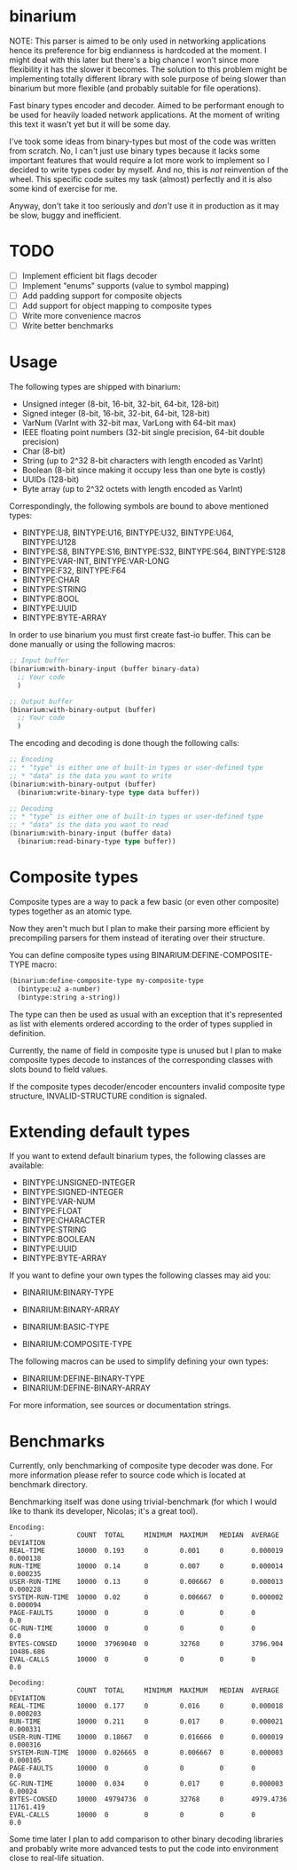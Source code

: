 binarium
========

NOTE: This parser is aimed to be only used in networking applications hence its
preference for big endianness is hardcoded at the moment. I might deal with
this later but there's a big chance I won't since more flexibility it has the
slower it becomes. The solution to this problem might be implementing totally
different library with sole purpose of being slower than binarium but more
flexible (and probably suitable for file operations).

Fast binary types encoder and decoder. Aimed to be performant enough to be used
for heavily loaded network applications. At the moment of writing this text it
wasn't yet but it will be some day.

I've took some ideas from binary-types but most of the code was written from
scratch. No, I can't just use binary types because it lacks some important
features that would require a lot more work to implement so I decided to write
types coder by myself. And no, this is *not* reinvention of the wheel. This
specific code suites my task (almost) perfectly and it is also some kind of
exercise for me.

Anyway, don't take it too seriously and *don't* use it in production as it may
be slow, buggy and inefficient.

TODO
====

* [ ] Implement efficient bit flags decoder
* [ ] Implement "enums" supports (value to symbol mapping)
* [ ] Add padding support for composite objects
* [ ] Add support for object mapping to composite types
* [ ] Write more convenience macros
* [ ] Write better benchmarks

Usage
=====

The following types are shipped with binarium:

* Unsigned integer (8-bit, 16-bit, 32-bit, 64-bit, 128-bit)
* Signed integer (8-bit, 16-bit, 32-bit, 64-bit, 128-bit)
* VarNum (VarInt with 32-bit max, VarLong with 64-bit max)
* IEEE floating point numbers (32-bit single precision, 64-bit double precision)
* Char (8-bit)
* String (up to 2^32 8-bit characters with length encoded as VarInt)
* Boolean (8-bit since making it occupy less than one byte is costly)
* UUIDs (128-bit)
* Byte array (up to 2^32 octets with length encoded as VarInt)

Correspondingly, the following symbols are bound to above mentioned types:

* BINTYPE:U8, BINTYPE:U16, BINTYPE:U32, BINTYPE:U64, BINTYPE:U128
* BINTYPE:S8, BINTYPE:S16, BINTYPE:S32, BINTYPE:S64, BINTYPE:S128
* BINTYPE:VAR-INT, BINTYPE:VAR-LONG
* BINTYPE:F32, BINTYPE:F64
* BINTYPE:CHAR
* BINTYPE:STRING
* BINTYPE:BOOL
* BINTYPE:UUID
* BINTYPE:BYTE-ARRAY

In order to use binarium you must first create fast-io buffer. This can be done manually or using the following macros:

```lisp
;; Input buffer
(binarium:with-binary-input (buffer binary-data)
  ;; Your code
  )

;; Output buffer
(binarium:with-binary-output (buffer)
  ;; Your code
  )
```

The encoding and decoding is done though the following calls:

```lisp
;; Encoding
;; * "type" is either one of built-in types or user-defined type
;; * "data" is the data you want to write
(binarium:with-binary-output (buffer)
  (binarium:write-binary-type type data buffer))

;; Decoding
;; * "type" is either one of built-in types or user-defined type
;; * "data" is the data you want to read
(binarium:with-binary-input (buffer data)
  (binarium:read-binary-type type buffer))
```

Composite types
===============

Composite types are a way to pack a few basic (or even other composite) types
together as an atomic type.

Now they aren't much but I plan to make their parsing more efficient by
precompiling parsers for them instead of iterating over their structure.

You can define composite types using BINARIUM:DEFINE-COMPOSITE-TYPE macro:

```lisp
(binarium:define-composite-type my-composite-type
  (bintype:u2 a-number)
  (bintype:string a-string))
```

The type can then be used as usual with an exception that it's represented as
list with elements ordered according to the order of types supplied in
definition.

Currently, the name of field in composite type is unused but I plan to make
composite types decode to instances of the corresponding classes with slots
bound to field values.

If the composite types decoder/encoder encounters invalid composite type
structure, INVALID-STRUCTURE condition is signaled.

Extending default types
=======================

If you want to extend default binarium types, the following classes are available:

*  BINTYPE:UNSIGNED-INTEGER
*  BINTYPE:SIGNED-INTEGER
*  BINTYPE:VAR-NUM
*  BINTYPE:FLOAT
*  BINTYPE:CHARACTER
*  BINTYPE:STRING
*  BINTYPE:BOOLEAN
*  BINTYPE:UUID
*  BINTYPE:BYTE-ARRAY

If you want to define your own types the following classes may aid you:

* BINARIUM:BINARY-TYPE
* BINARIUM:BINARY-ARRAY

* BINARIUM:BASIC-TYPE
* BINARIUM:COMPOSITE-TYPE

The following macros can be used to simplify defining your own types:

* BINARIUM:DEFINE-BINARY-TYPE
* BINARIUM:DEFINE-BINARY-ARRAY

For more information, see sources or documentation strings.

Benchmarks
==========

Currently, only benchmarking of composite type decoder was done. For more
information please refer to source code which is located at benchmark
directory.

Benchmarking itself was done using trivial-benchmark (for which I would like
to thank its developer, Nicolas; it's a great tool).

```
Encoding:
-                COUNT  TOTAL     MINIMUM  MAXIMUM   MEDIAN  AVERAGE   DEVIATION
REAL-TIME        10000  0.193     0        0.001     0       0.000019  0.000138
RUN-TIME         10000  0.14      0        0.007     0       0.000014  0.000235
USER-RUN-TIME    10000  0.13      0        0.006667  0       0.000013  0.000228
SYSTEM-RUN-TIME  10000  0.02      0        0.006667  0       0.000002  0.000094
PAGE-FAULTS      10000  0         0        0         0       0         0.0
GC-RUN-TIME      10000  0         0        0         0       0         0.0
BYTES-CONSED     10000  37969040  0        32768     0       3796.904  10486.686
EVAL-CALLS       10000  0         0        0         0       0         0.0
```

```
Decoding:
-                COUNT  TOTAL     MINIMUM  MAXIMUM   MEDIAN  AVERAGE    DEVIATION
REAL-TIME        10000  0.177     0        0.016     0       0.000018   0.000203
RUN-TIME         10000  0.211     0        0.017     0       0.000021   0.000331
USER-RUN-TIME    10000  0.18667   0        0.016666  0       0.000019   0.000316
SYSTEM-RUN-TIME  10000  0.026665  0        0.006667  0       0.000003   0.000105
PAGE-FAULTS      10000  0         0        0         0       0          0.0
GC-RUN-TIME      10000  0.034     0        0.017     0       0.000003   0.00024
BYTES-CONSED     10000  49794736  0        32768     0       4979.4736  11761.419
EVAL-CALLS       10000  0         0        0         0       0          0.0
```

Some time later I plan to add comparison to other binary decoding libraries and
probably write more advanced tests to put the code into environment close to
real-life situation.
